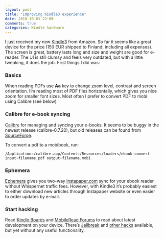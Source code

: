 ```yaml
---
layout: post
title: "Improving Kindle3 experience"
date: 2010-10-01 22:09
comments: true
categories: Kindle hardware
---
```

I just received my new [Kindle3][] from Amazon. So far it seems like a
great device for the price (150 EUR shipped to Finland, including all
expenses). The screen is great, battery lasts long and size and weight
are good for e-reader. The UI is still clumsy and feels very outdated,
but with a little tweaking, it does the job. First things I did was:

### Basics

When reading PDFs use **Aa** key to change zoom level, contrast and
screen orientation. I’m reading most of PDF files horizontally, which
gives you nice zoom for smaller font sizes. Most often I prefer to
convert PDF to mobi using Calibre (see below)

### Calibre for e-book syncing

[Calibre][] for managing and syncing your e-books. It seems to be buggy
in the newest release (calibre-0.7.20), but old releases can be found
from [SourceForge][].

To convert a pdf to a mobibook, run:

  `/Applications/calibre.app/Contents/Resources/loaders/ebook-convert input-filename.pdf output-filename.mobi`

### Ephemera

[Ephemera][] gives you two-way [Instapaper.com][] sync for your ebook
reader without Whispernet traffic fees. However, with Kindle3 it’s
probably easiest to either download new articles through Instapaper
website or even easier to order updates by e-mail.

### Start hacking

Read [Kindle Boards][] and [MobileRead Forums][] to read about latest
development on your device. There’s [Jailbreak][] and [other hacks][]
available, but yet without any useful functionality.

  [Kindle3]: http://www.amazon.com/Kindle-Wireless-Reader-Wifi-Graphite/dp/B002Y27P3M
  [Calibre]: http://calibre-ebook.com/
  [SourceForge]: http://sourceforge.net/projects/calibre/files/
  [Ephemera]: http://goephemera.com/
  [Instapaper.com]: http://www.instapaper.com/
  [Kindle Boards]: http://www.kindleboards.com/
  [MobileRead Forums]: http://www.mobileread.com/forums/forumdisplay.php?f=140
  [Jailbreak]: http://www.mobileread.com/forums/showthread.php?t=88004
  [other hacks]: http://www.mobileread.com/forums/showthread.php?t=97745
